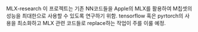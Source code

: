 MLX-research
이 프로젝트는 기존 NN코드들을 Apple의 MLX를 활용하여 M칩셋의 성능을 최대한으로 사용할 수 있도록 연구하기 위함.
tensorflow 혹은 pyrtorch의 사용을 최소화하고 MLX 관련 코드들로 replace하는 작업이 주를 이룰 예정.
